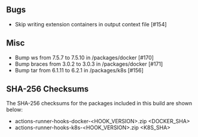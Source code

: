 <!-- ## Features -->

## Bugs

- Skip writing extension containers in output context file [#154]

## Misc

- Bump ws from 7.5.7 to 7.5.10 in /packages/docker [#170]
- Bump braces from 3.0.2 to 3.0.3 in /packages/docker [#171]
- Bump tar from 6.1.11 to 6.2.1 in /packages/k8s [#156]


## SHA-256 Checksums

The SHA-256 checksums for the packages included in this build are shown below:

- actions-runner-hooks-docker-<HOOK_VERSION>.zip <DOCKER_SHA>
- actions-runner-hooks-k8s-<HOOK_VERSION>.zip <K8S_SHA>

